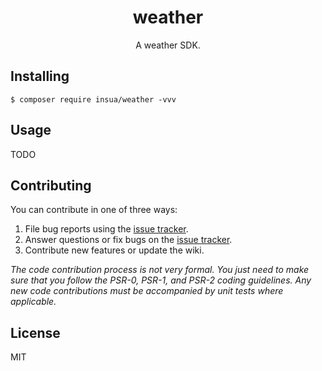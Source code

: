 <h1 align="center"> weather </h1>

<p align="center"> A weather SDK.</p>


## Installing

```shell
$ composer require insua/weather -vvv
```

## Usage

TODO

## Contributing

You can contribute in one of three ways:

1. File bug reports using the [issue tracker](https://github.com/insua/weather/issues).
2. Answer questions or fix bugs on the [issue tracker](https://github.com/insua/weather/issues).
3. Contribute new features or update the wiki.

_The code contribution process is not very formal. You just need to make sure that you follow the PSR-0, PSR-1, and PSR-2 coding guidelines. Any new code contributions must be accompanied by unit tests where applicable._

## License

MIT